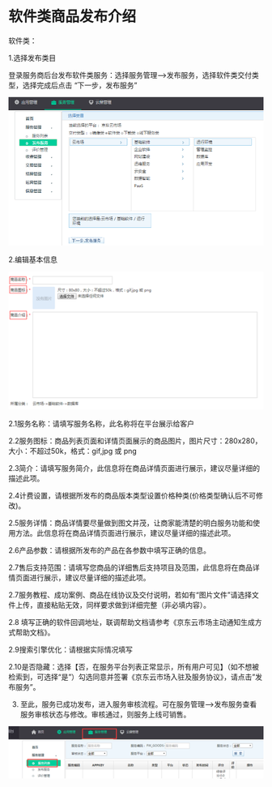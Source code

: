 # 软件类商品发布介绍

软件类：

1.选择发布类目

登录服务商后台发布软件类服务：选择服务管理-->发布服务，选择软件类交付类型，选择完成后点击 “下一步，发布服务”

![image](https://github.com/jdcloudcom/cn/blob/edit/documentation/Marketplace/Marketplace/MarketPlace-Image/%E8%BD%AF%E4%BB%B61.png)


2.编辑基本信息

![image](https://github.com/jdcloudcom/cn/blob/edit/documentation/Marketplace/Marketplace/MarketPlace-Image/%E8%BD%AF%E4%BB%B62.png)


2.1服务名称：请填写服务名称，此名称将在平台展示给客户

2.2服务图标：商品列表页面和详情页面展示的商品图片，图片尺寸：280x280，大小：不超过50k，格式：gif,jpg 或 png

2.3简介：请填写服务简介，此信息将在商品详情页面进行展示，建议尽量详细的描述此项。

2.4计费设置，请根据所发布的商品版本类型设置价格种类(价格类型确认后不可修改)。

2.5服务详情：商品详情要尽量做到图文并茂，让商家能清楚的明白服务功能和使用方法。此信息将在商品详情页面进行展示，建议尽量详细的描述此项。

2.6产品参数：请根据所发布的产品在各参数中填写正确的信息。

2.7售后支持范围：请填写您商品的详细售后支持项目及范围，此信息将在商品详情页面进行展示，建议尽量详细的描述此项。

2.7服务教程、成功案例、商品在线协议及交付说明，若如有“图片文件”请选择文件上传，直接粘贴无效，同样要求做到详细完整（非必填内容）。

2.8 填写正确的软件回调地址，联调帮助文档请参考《京东云市场主动通知生成方式帮助文档》。

2.9搜索引擎优化：请根据实际情况填写

2.10是否隐藏：选择【否，在服务平台列表正常显示，所有用户可见】（如不想被检索到，可选择“是”）勾选同意并签署《京东云市场入驻及服务协议》，请点击”发布服务”。

3. 至此，服务已成功发布，进入服务审核流程。可在服务管理-->发布服务查看服务审核状态与修改。审核通过，则服务上线可销售。

![image](https://github.com/jdcloudcom/cn/blob/edit/documentation/Marketplace/Marketplace/MarketPlace-Image/%E8%BD%AF%E4%BB%B63.png)
